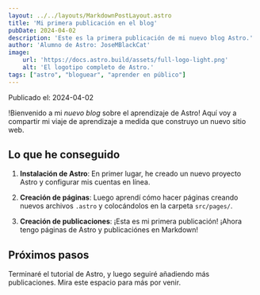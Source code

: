 ```yaml
---
layout: ../../layouts/MarkdownPostLayout.astro
title: 'Mi primera publicación en el blog'
pubDate: 2024-04-02
description: 'Este es la primera publicación de mi nuevo blog Astro.'
author: 'Alumno de Astro: JoseMBlackCat'
image:
    url: 'https://docs.astro.build/assets/full-logo-light.png'
    alt: 'El logotipo completo de Astro.'
tags: ["astro", "bloguear", "aprender en público"]
---
```


Publicado el: 2024-04-02

!Bienvenido a mi _nuevo blog_ sobre el aprendizaje de Astro! Aquí voy a compartir mi viaje de aprendizaje a medida que construyo un nuevo sitio web.

## Lo que he conseguido

1. **Instalación de Astro**: En primer lugar, he creado un nuevo proyecto Astro y configurar mis cuentas en línea.

2. **Creación de páginas**: Luego aprendí cómo hacer páginas creando nuevos archivos `.astro` y colocándolos en la carpeta `src/pages/`.

3. **Creación de publicaciones**: ¡Esta es mi primera publicación! ¡Ahora tengo páginas de Astro y publicaciónes en Markdown!

## Próximos pasos

Terminaré el tutorial de Astro, y luego seguiré añadiendo más publicaciones. Mira este espacio para más por venir.